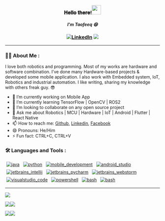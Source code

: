 
<h3 align="center">𝐇𝐞𝐥𝐥𝐨 𝐭𝐡𝐞𝐫𝐞!<img src="https://raw.githubusercontent.com/MartinHeinz/MartinHeinz/master/wave.gif" width="30px">
<h5 align="center">I'm Taofeeq 😄 
<h3 align="center"><a href="https://www.linkedin.com/in/taofesco" target="_blank"><img src="https://img.shields.io/badge/LinkedIn-%230077B5.svg?&style=flat-square&logo=linkedin&logoColor=white" alt="LinkedIn"></a>
<a href="https://g.dev/taofesco" target="_blank"><img src="https://img.shields.io/static/v1?label=Android&message=Enthusiast&color=brightgreen" /></a>

---

### :man_technologist: About Me :
  
I love both robotics and programming. Most of my works are hardware and software combination. I’ve done many Hardware-based projects & developed some mobile application. I also work with Embedded system, IoT, Robotics and industrial automation. I like writing, sharing my knowledge with others freak guy. 😎

- 🔭 I’m currently working on Mobile App
- 🌱 I’m currently learning TensorFlow | OpenCV | ROS2
- 👯 I’m looking to collaborate on any open source project <!-- - 🤔 I’m looking for help with -->
- 💬 Ask me about Robotics | MCU | Hardware | IoT | Android | Flutter | React Native
- 📫 How to reach me: [Github](https://github.com/taofesco), [Linkedin](https://linkedin.com/in/taofesco), [Facebook](https://facebook.com/taofesco)
- 😄 Pronouns: He/Him
- ⚡ Fun fact: CTRL+C, CTRL+V
  
### :hammer_and_wrench: Languages and Tools :
  
<!-- For more icons please follow  https://github.com/MikeCodesDotNET/ColoredBadges -->
  
<a href="https://java.com"><img src="https://github.com/taofesco/taofesco/blob/main/assets/svg/dev/languages/java.svg" alt="java" style="margin:4px"/></a> <a href="https://python.org"><img src="https://github.com/taofesco/taofesco/blob/main/assets/svg/dev/languages/python.svg" alt="python" style="margin:4px"></a> <a href="https://wikipedia.org/wiki/Internet_of_things"><img src="https://github.com/taofesco/taofesco/blob/main/assets/svg/dev/misc/iot.svg" alt="mobile_development" style="margin:4px"></a> <a href="https://developer.android.com/studio"><img src="https://github.com/taofesco/taofesco/blob/main/assets/svg/dev/tools/android_studio.svg" alt="android_studio" style="margin:4px"></a> <a href="https://jetbrains.com/idea/download"><img src="https://github.com/taofesco/taofesco/blob/main/assets/svg/dev/tools/jetbrains_intellij.svg" alt="jetbrains_intellij" style="margin:4px"></a> <a href="https://jetbrains.com/pycharm"><img src="https://github.com/taofesco/taofesco/blob/main/assets/svg/dev/tools/jetbrains_pycharm.svg" alt="jetbrains_pycharm" style="margin:4px"></a> <a href="https://jetbrains.com/webstorm"><img src="https://github.com/taofesco/taofesco/blob/main/assets/svg/dev/tools/jetbrains_webstorm.svg" alt="jetbrains_webstorm" style="margin:4px"></a> <a href="https://code.visualstudio.com"><img src="https://github.com/taofesco/taofesco/blob/main/assets/svg/dev/tools/visualstudio_code.svg" alt="visualstudio_code" style="margin:4px"></a> <a href="https://docs.microsoft.com/en-us/powershell"><img src="https://github.com/taofesco/taofesco/blob/main/assets/svg/dev/tools/powershell.svg" alt="powershell" style="margin:4px"></a> <a href="https://gnu.org/software/bash"><img src="https://github.com/taofesco/taofesco/blob/main/assets/svg/dev/tools/bash.svg" alt="bash" style="margin:4px"></a> <a href="https://vmware.com"><img src="https://github.com/taofesco/taofesco/blob/main/assets/svg/dev/tools/vmware.svg" alt="bash" style="margin:4px"></a>

--- 
![](http://github-profile-summary-cards.vercel.app/api/cards/profile-details?username=taofesco&theme=tokyonight)

![](http://github-profile-summary-cards.vercel.app/api/cards/repos-per-language?username=taofesco&theme=tokyonight)![](http://github-profile-summary-cards.vercel.app/api/cards/most-commit-language?username=taofesco&theme=tokyonight)
  

![](http://github-profile-summary-cards.vercel.app/api/cards/stats?username=taofesco&theme=tokyonight)![](http://github-profile-summary-cards.vercel.app/api/cards/productive-time?username=taofesco&theme=tokyonight&utcOffset=8)
  


